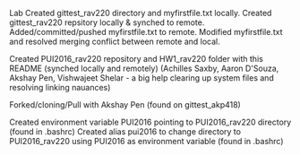Lab 
Created gittest_rav220 directory and myfirstfile.txt locally.
Created gittest_rav220 repsitory locally & synched to remote.
Added/committed/pushed myfirstfile.txt to remote.
Modified myfirstfile.txt and resolved merging conflict between remote and local.

Created PUI2016_rav220 repository and HW1_rav220 folder with this README (synched locally and remotely)
(Achilles Saxby, Aaron D'Souza, Akshay Pen, Vishwajeet Shelar - a big help clearing up system files and resolving linking nauances)

Forked/cloning/Pull with Akshay Pen (found on gittest_akp418)

Created environment variable PUI2016 pointing to PUI2016_rav220 directory (found in .bashrc)
Created alias pui2016 to change directory to PUI2016_rav220 using PUI2016 as environment variable (found in .bashrc)






